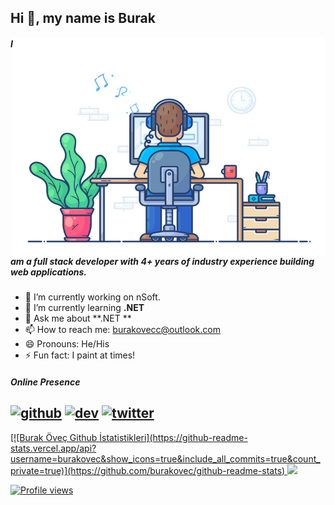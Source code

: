 ## Hi 👋, my name is Burak

<img align="right" src="https://raw.githubusercontent.com/burakovec/burakovec/main/developer.gif" alt="Hola Coders" width="500" height="350"/> 

##### I am a full stack developer with 4+ years of industry experience building web applications.

- 🔭 I’m currently working on nSoft.
- 🌱 I’m currently learning **.NET** 
- 💬 Ask me about **.NET **
- 📫 How to reach me: burakovecc@outlook.com
- 😄 Pronouns: He/His
- ⚡ Fun fact: I paint at times!

##### Online Presence
[<img src='https://cdn.jsdelivr.net/npm/simple-icons@3.0.1/icons/github.svg' alt='github' height='40'>](https://github.com/burakovec)  [<img src='https://cdn.jsdelivr.net/npm/simple-icons@3.0.1/icons/dev-dot-to.svg' alt='dev' height='40'>](https://dev.to/burakovec)  [<img src='https://cdn.jsdelivr.net/npm/simple-icons@3.0.1/icons/twitter.svg' alt='twitter' height='40'>](https://twitter.com/burakovec)  
---
<div>
  <a href="https://github.com/burakovec">    [![Burak Öveç Github İstatistikleri](https://github-readme-stats.vercel.app/api?username=burakovec&show_icons=true&include_all_commits=true&count_private=true)](https://github.com/burakovec/github-readme-stats)
  <img height="180em" src="https://github-readme-stats.vercel.app/api/top-langs/?username=burakovec&layout=compact&langs_count=6"/>
</div>
 
![Profile views](https://gpvc.arturio.dev/burakovec)   


